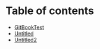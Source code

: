 # Table of contents

* [GitBookTest](README.md)
* [Untitled](untitled.md)
* [Untitled2](untitled2.md)

